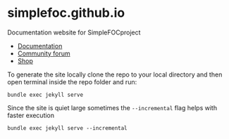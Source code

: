 # simplefoc.github.io
Documentation website for SimpleFOCproject

- [Documentation](https://docs.simplefoc.com)
- [Community forum](https://community.simplefoc.com)
- [Shop](https://simplefoc.com/shop)


To generate the site locally clone the repo to your local directory and then open terminal inside the repo folder and run:
```
bundle exec jekyll serve
```
Since the site is quiet large sometimes the `--incremental` flag helps with faster execution
```
bundle exec jekyll serve --incremental
```